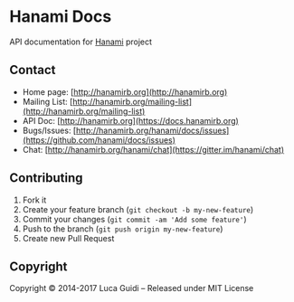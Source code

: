 # Hanami Docs

API documentation for [Hanami](http://hanamirb.org) project

## Contact

* Home page: [http://hanamirb.org](http://hanamirb.org)
* Mailing List: [http://hanamirb.org/mailing-list](http://hanamirb.org/mailing-list)
* API Doc: [http://hanamirb.org](https://docs.hanamirb.org)
* Bugs/Issues: [http://hanamirb.org/hanami/docs/issues](https://github.com/hanami/docs/issues)
* Chat: [http://hanamirb.org/hanami/chat](https://gitter.im/hanami/chat)

## Contributing

1. Fork it
2. Create your feature branch (`git checkout -b my-new-feature`)
3. Commit your changes (`git commit -am 'Add some feature'`)
4. Push to the branch (`git push origin my-new-feature`)
5. Create new Pull Request

## Copyright

Copyright © 2014-2017 Luca Guidi – Released under MIT License
